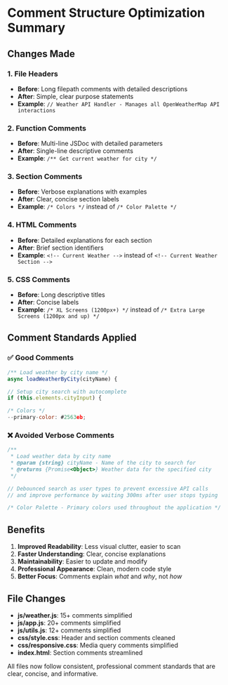 # Comment Structure Optimization Summary

## Changes Made

### 1. **File Headers**
- **Before**: Long filepath comments with detailed descriptions
- **After**: Simple, clear purpose statements
- **Example**: `// Weather API Handler - Manages all OpenWeatherMap API interactions`

### 2. **Function Comments**
- **Before**: Multi-line JSDoc with detailed parameters
- **After**: Single-line descriptive comments
- **Example**: `/** Get current weather for city */`

### 3. **Section Comments**
- **Before**: Verbose explanations with examples
- **After**: Clear, concise section labels
- **Example**: `/* Colors */` instead of `/* Color Palette */`

### 4. **HTML Comments**
- **Before**: Detailed explanations for each section
- **After**: Brief section identifiers
- **Example**: `<!-- Current Weather -->` instead of `<!-- Current Weather Section -->`

### 5. **CSS Comments**
- **Before**: Long descriptive titles
- **After**: Concise labels
- **Example**: `/* XL Screens (1200px+) */` instead of `/* Extra Large Screens (1200px and up) */`

## Comment Standards Applied

### ✅ **Good Comments**
```javascript
/** Load weather by city name */
async loadWeatherByCity(cityName) {

// Setup city search with autocomplete
if (this.elements.cityInput) {

/* Colors */
--primary-color: #2563eb;
```

### ❌ **Avoided Verbose Comments**
```javascript
/**
 * Load weather data by city name
 * @param {string} cityName - Name of the city to search for
 * @returns {Promise<Object>} Weather data for the specified city
 */

// Debounced search as user types to prevent excessive API calls
// and improve performance by waiting 300ms after user stops typing

/* Color Palette - Primary colors used throughout the application */
```

## Benefits

1. **Improved Readability**: Less visual clutter, easier to scan
2. **Faster Understanding**: Clear, concise explanations
3. **Maintainability**: Easier to update and modify
4. **Professional Appearance**: Clean, modern code style
5. **Better Focus**: Comments explain *what* and *why*, not *how*

## File Changes

- **js/weather.js**: 15+ comments simplified
- **js/app.js**: 20+ comments simplified  
- **js/utils.js**: 12+ comments simplified
- **css/style.css**: Header and section comments cleaned
- **css/responsive.css**: Media query comments simplified
- **index.html**: Section comments streamlined

All files now follow consistent, professional comment standards that are clear, concise, and informative.